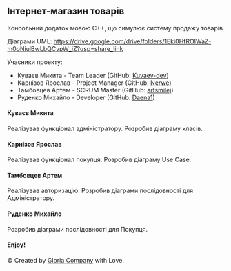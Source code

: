 <h2>Інтернет-магазин товарів</h2>

Консольний додаток мовою С++, що симулює систему продажу товарів.

Діаграми UML: https://drive.google.com/drive/folders/1Eki0HfROlWaZ-m0oNiulBwLbQCvpW_iZ?usp=share_link

Учасники проекту:
- Куваєв Микита - Team Leader (GitHub: <a href="https://github.com/Kuvaev-dev">Kuvaev-dev</a>)
- Карнізов Ярослав - Project Manager (GitHub: <a href="https://github.com/Nerwe">Nerwe</a>)
- Тамбовцев Артем - SCRUM Master (GitHub: <a href="https://github.com/artsmilej">artsmilej</a>)
- Руденко Михайло - Developer (GitHub: <a href="https://github.com/Daena1">Daena1</a>)

<h4>Куваєв Микита</h4>
Реалізував функціонал адміністратору. Розробив діаграму класів.
<h4>Карнізов Ярослав</h4>
Реалізував функціонал покупця. Розробив діаграму Use Case.
<h4>Тамбовцев Артем</h4>
Реалізував авторизацію. Розробив діаграми послідовності для Адміністратору.
<h4>Руденко Михайло</h4>
Розробив діаграми послідовності для Покупця.

<h4>Enjoy!</h4>

&copy; Created by <a href="https://github.com/GloriaCompany">Gloria Company</a> with Love.
